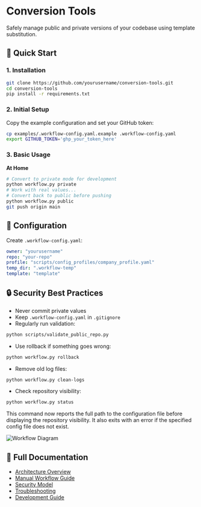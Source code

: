 # Conversion Tools

Safely manage public and private versions of your codebase using template substitution.

## 🚀 Quick Start

### 1. Installation
```bash
git clone https://github.com/yourusername/conversion-tools.git
cd conversion-tools
pip install -r requirements.txt
```

### 2. Initial Setup
Copy the example configuration and set your GitHub token:
```bash
cp examples/.workflow-config.yaml.example .workflow-config.yaml
export GITHUB_TOKEN='ghp_your_token_here'
```

### 3. Basic Usage
**At Home**
```bash
# Convert to private mode for development
python workflow.py private
# Work with real values...
# Convert back to public before pushing
python workflow.py public
git push origin main
```

## 📁 Configuration
Create `.workflow-config.yaml`:
```yaml
owner: "yourusername"
repo: "your-repo"
profile: "scripts/config_profiles/company_profile.yaml"
temp_dir: ".workflow-temp"
template: "template"
```

## 🔒 Security Best Practices
- Never commit private values
- Keep `.workflow-config.yaml` in `.gitignore`
- Regularly run validation:
```bash
python scripts/validate_public_repo.py
```
- Use rollback if something goes wrong:
```bash
python workflow.py rollback
```
- Remove old log files:
```bash
python workflow.py clean-logs
```
- Check repository visibility:
```bash
python workflow.py status
```
This command now reports the full path to the configuration file before displaying
the repository visibility. It also exits with an error if the specified config file
does not exist.

![Workflow Diagram](docs/diagrams/manual-workflow.mermaid)

## 📖 Full Documentation
- [Architecture Overview](docs/ARCHITECTURE.md)
- [Manual Workflow Guide](docs/MANUAL_WORKFLOW.md)
- [Security Model](docs/SECURITY.md)
- [Troubleshooting](docs/TROUBLESHOOTING.md)
- [Development Guide](docs/DEVELOPMENT.md)

